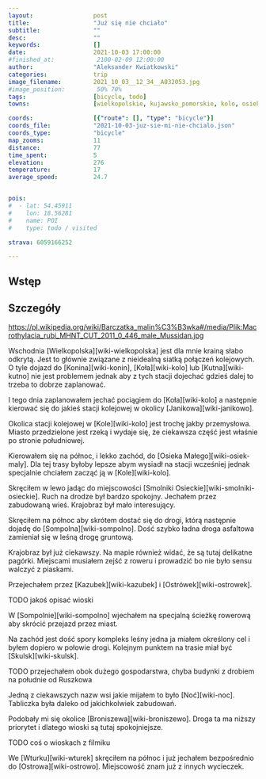 ```yaml
---
layout:                 post
title:                  "Już się nie chciało"
subtitle:               ""
desc:                   ""
keywords:               []
date:                   2021-10-03 17:00:00
#finished_at:            2100-02-09 12:00:00
author:                 "Aleksander Kwiatkowski"
categories:             trip
image_filename:         2021_10_03__12_34__A032053.jpg
#image_position:         50% 70%
tags:                   [bicycle, todo]
towns:                  [wielkopolskie, kujawsko_pomorskie, kolo, osiek_maly, sompolno, wierzbinek, piotrkow_kujawski, skulsk, wilczyn, jeziora_wielkie, strzelno]

coords:                 [{"route": [], "type": "bicycle"}]
coords_file:            "2021-10-03-juz-sie-mi-nie-chcialo.json"
coords_type:            "bicycle"
map_zooms:              11
distance:               77
time_spent:             5
elevation:              276
temperature:            17
average_speed:          24.7


pois:
#  - lat: 54.45911
#    lon: 18.56281
#    name: POI
#    type: todo / visited

strava: 6059166252

---
```



## Wstęp

## Szczegóły

https://pl.wikipedia.org/wiki/Barczatka_malin%C3%B3wka#/media/Plik:Macrothylacia_rubi_MHNT_CUT_2011_0_446_male_Mussidan.jpg

Wschodnia [Wielkopolska][wiki-wielkopolska] jest dla mnie krainą
słabo odkrytą. Jest to głównie związane z nieidealną siatką połączeń
kolejowych. O tyle dojazd do [Konina][wiki-konin],
[Koła][wiki-kolo] lub [Kutna][wiki-kutno] nie jest problemem jednak aby
z tych stacji dojechać gdzieś dalej to trzeba to dobrze zaplanować.

I tego dnia zaplanowałem jechać pociągiem do [Koła][wiki-kolo]
a następnie kierować się do jakieś stacji kolejowej
w okolicy [Janikowa][wiki-janikowo].

Okolica stacji kolejowej w [Kole][wiki-kolo] jest trochę jakby
przemysłowa. Miasto przedzielone jest rzeką i wydaje się, że ciekawsza
część jest właśnie po stronie południowej.

Kierowałem się na północ, i lekko zachód, do [Osieka Małego][wiki-osiek-maly].
Dla tej trasy byłoby lepsze abym wysiadł na stacji wcześniej jednak
specjalnie chciałem zacząć ją w [Kole][wiki-kolo].

Skręciłem w lewo jadąc do miejscowości [Smolniki Osieckie][wiki-smolniki-osieckie].
Ruch na drodze był bardzo spokojny. Jechałem przez zabudowaną wieś.
Krajobraz był mało interesujący.

Skręciłem na północ aby skrótem dostać się do drogi, którą następnie dojadę
do [Sompolna][wiki-sompolno]. Dość szybko ładna droga asfaltowa zamieniał się
w leśną drogę gruntową.

Krajobraz był już ciekawszy. Na mapie również widać, że są tutaj
delikatne pagórki. Miejscami musiałem zejść z roweru i prowadzić bo nie było
sensu walczyć z piaskami.

Przejechałem przez [Kazubek][wiki-kazubek] i [Ostrówek][wiki-ostrowek].

TODO jakoś opisać wioski

W [Sompolnie][wiki-sompolno] wjechałem na specjalną ścieżkę rowerową
aby skrócić przejazd przez miast.

Na zachód jest dość spory kompleks leśny jedna ja miałem określony cel i byłem dopiero
w połowie drogi. Kolejnym punktem na trasie miał być
[Skulsk][wiki-skulsk].

TODO przejechałem obok dużego gospodarstwa, chyba budynki z drobiem
na południe od Ruszkowa

Jedną z ciekawszych nazw wsi jakie mijałem to było [Noć][wiki-noc].
Tabliczka była daleko od jakichkolwiek zabudowań.

Podobały mi się okolice [Broniszewa][wiki-broniszewo]. Droga ta ma niższy
priorytet i dlatego wioski są tutaj spokojniejsze.

TODO coś o wioskach z filmiku

We [Wturku][wiki-wturek] skręciłem na północ i już jechałem bezpośrednio do
[Ostrowa][wiki-ostrowo]. Miejscowość znam już z innych wycieczek.
